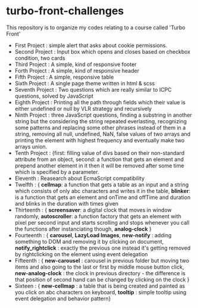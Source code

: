 # turbo-front-challenges
This repository is to organize my codes relating to a course called 'Turbo Front'
<br>
<ul>
	<li>First Project : simple alert that asks about cookie permissions.</li>
	<li>Second Project : Input box which opens and closes based on checkbox condition, two cards</li>
	<li>Third Project : A simple, kind of responsive footer</li>
	<li>Forth Project : A simple, kind of responsive header</li>
	<li>Fifth Project : A simple, responsive table</li>
	<li>Sixth Project : A single page theme written in html & scss</li>
	<li>Seventh Project : Two questions which are really similar to ICPC questions, solved by JavaScript</li>
	<li>Eighth Project : Printing all the path through fields which their value is either undefined or null by VLR strategy and recursively</li>
	<li>Ninth Project : three JavaScript questions, finding a substring in another string but the considering the string repeated everlasting, recognizing some patterns and replacing some other phrases instead of them in a string, removing all null, undefined, NaN, false values of two arrays and printing the element with highest frequency and eventually make two arrays union.</li>
	<li>Tenth Project : {first: filling value of divs based on their non-standard attribute from an object, second: a function that gets an element and prepend another element in it then it will be removed after some time which is specified by a parameter. </li>
	<li>Eleventh : Reasearch about EcmaScript compatibility</li> 
	<li>Twelfth : { <b>cellmap</b>: a function that gets a table as an input and a string which consists of only abc characters and writes it in the table, <b>blinker</b>: is a function that gets an element and onTime and offTime and duration and blinks in the duration with times given</li>
	<li>Thirteenth : { <b>screensaver</b>: a digital clock that moves in window randomly, <b>autoscroller</b>: a function factory that gets an element with pixel per second input and starts scrolling and stops whenever you call the functions after instanciating though, <b>analog-clock</b> }</li>
	<li>Fourteenth : { <b>carousel</b>, <b>LazyLoad Images</b>, <b>new-notify</b> : adding something to DOM and removing it by clicking on document, <b>notify_rightclick</b> : exactly the previous one instead it's getting removed by rightclicking on the element using event delegation</li>
	<li>Fifteenth : { <b>new-carousel</b> : carousel in previous folder but moving two items and also going to the last or first by middle mouse button click, <b>new-analog-clock</b> : the clock in previous directory - the difference is that position of second hand can be changed by clicking on the clock }</li> 
	<li>Sixteen : { <b>new-cellmap</b> : a table that is being created and painted as you click on abc characters on keyboard, <b>tooltip</b> : simple tooltip using event delegation and behavior pattern</b>}</li>
</ul>
